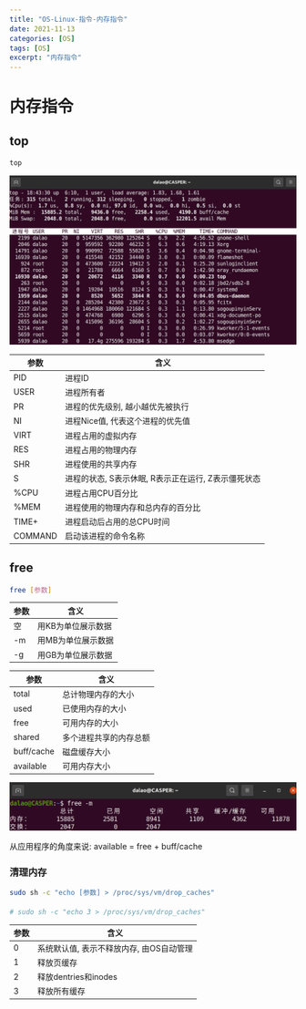 ```yaml
---
title: "OS-Linux-指令-内存指令"
date: 2021-11-13
categories: [OS]
tags: [OS]
excerpt: "内存指令"
---
```


# 内存指令

## top

```sh
top 
```

![](https://raw.githubusercontent.com/dmjcb/SelfImgur/main/2021-11-31_18-43-54.jpg)

| 参数    | 含义                                             |
| ------- | ----------------------------------------------- |
| PID     | 进程ID                                          |
| USER    | 进程所有者                                       |
| PR      | 进程的优先级别, 越小越优先被执行                   |
| NI      | 进程Nice值, 代表这个进程的优先值                   |
| VIRT    | 进程占用的虚拟内存                                |
| RES     | 进程占用的物理内存                                |
| SHR     | 进程使用的共享内存                                |
| S       | 进程的状态, S表示休眠, R表示正在运行, Z表示僵死状态 |
| %CPU    | 进程占用CPU百分比                                |
| %MEM    | 进程使用的物理内存和总内存的百分比                 |
| TIME+   | 进程启动后占用的总CPU时间                         |
| COMMAND | 启动该进程的命令名称                              |

## free

```sh
free [参数]
```

| 参数 | 含义               |
| ---- | ------------------ |
| 空   | 用KB为单位展示数据 |
| -m   | 用MB为单位展示数据 |
| -g   | 用GB为单位展示数据 |

| 参数       | 含义                  |
| ---------- | -------------------- |
| total      | 总计物理内存的大小     |
| used       | 已使用内存的大小       |
| free       | 可用内存的大小         |
| shared     | 多个进程共享的内存总额  |
| buff/cache | 磁盘缓存大小           |
| available  | 可用内存大小           |

![](https://raw.githubusercontent.com/dmjcb/SelfImgur/main/20211113185055.png)

从应用程序的角度来说: available = free + buff/cache

### 清理内存

```sh
sudo sh -c "echo [参数] > /proc/sys/vm/drop_caches"

# sudo sh -c "echo 3 > /proc/sys/vm/drop_caches"
```

| 参数 | 含义                                   |
| ---- | ------------------------------------- |
| 0    | 系统默认值, 表示不释放内存, 由OS自动管理 |
| 1    | 释放页缓存                             |
| 2    | 释放dentries和inodes                   |
| 3    | 释放所有缓存                           |
